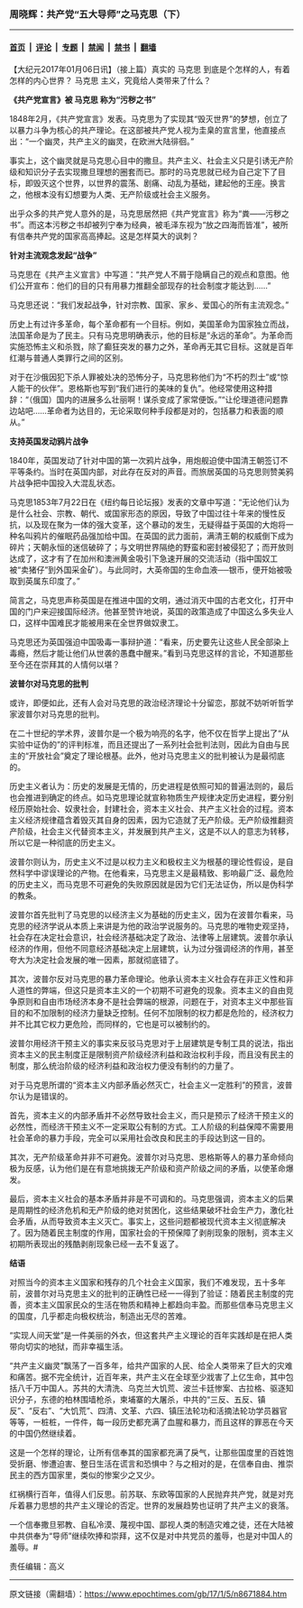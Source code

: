 ### 周晓辉：共产党“五大导师”之马克思（下）

---

#### [首页](../../../..?n8671884) &nbsp;|&nbsp; [评论](../../../../../epoch-comment?n8671884) &nbsp;|&nbsp; [专题](../../../../../epoch-special?n8671884) &nbsp;|&nbsp; [禁闻](../../../../../epoch-news?n8671884) &nbsp;|&nbsp; [禁书](../../../../../books?n8671884) &nbsp;|&nbsp; [翻墙](https://github.com/gfw-breaker/nogfw/blob/master/README.md?n8671884)


<div class="post_content" id="artbody" itemprop="articleBody">
 <!-- article content begin -->
 <p>
 </p>
 <p>
  【大纪元2017年01月06日讯】（接上篇）真实的
  <ok href="https://www.epochtimes.com/gb/tag/%e9%a6%ac%e5%85%8b%e6%80%9d.html">
   马克思
  </ok>
  到底是个怎样的人，有着怎样的内心世界？
  <ok href="https://www.epochtimes.com/gb/tag/%E9%A9%AC%E5%85%8B%E6%80%9D.html">
   马克思
  </ok>
  主义，究竟给人类带来了什么？
 </p>
 <p>
  <strong>
   《共产党宣言》被
   <ok href="https://www.epochtimes.com/gb/tag/%E9%A9%AC%E5%85%8B%E6%80%9D.html">
    马克思
   </ok>
   称为“污秽之书”
  </strong>
 </p>
 <p>
  1848年2月，《共产党宣言》发表。马克思为了实现其“毁灭世界”的梦想，创立了以暴力斗争为核心的共产理论。在这部被共产党人视为圭臬的宣言里，他直接点出：“一个幽灵，共产主义的幽灵，在欧洲大陆徘徊。”
 </p>
 <p>
  事实上，这个幽灵就是马克思心目中的撒旦。共产主义、社会主义只是引诱无产阶级和知识分子去实现撒旦理想的圈套而已。那时的马克思就已经为自己定下了目标，即毁灭这个世界，以世界的震荡、剧痛、动乱为基础，建起他的王座。换言之，他根本没有幻想要为人类、无产阶级或社会主义服务。
 </p>
 <p>
  出乎众多的共产党人意外的是，马克思居然把《共产党宣言》称为“粪——污秽之书”。而这本污秽之书却被列宁奉为经典，被毛泽东视为“放之四海而皆准”，被所有信奉共产党的国家高高捧起。这是怎样莫大的讽刺？
 </p>
 <p>
  <strong>
   针对主流观念发起“战争”
  </strong>
 </p>
 <p>
  马克思在《共产主义宣言》中写道：“共产党人不屑于隐瞒自己的观点和意图。他们公开宣布：他们的目的只有用暴力推翻全部现存的社会制度才能达到……”
 </p>
 <p>
  马克思还说：“我们发起战争，针对宗教、国家、家乡、爱国心的所有主流观念。”
 </p>
 <p>
  历史上有过许多革命，每个革命都有一个目标。例如，美国革命为国家独立而战，法国革命是为了民主。只有马克思明确表示，他的目标是“永远的革命”。为革命而实施恐怖主义和杀戮，除了癫狂突发的暴力之外，革命再无其它目标。这就是百年红潮与普通人类罪行之间的区别。
 </p>
 <p>
  对于在沙俄因犯下杀人罪被处决的恐怖分子，马克思称他们为“不朽的烈士”或“惊人能干的伙伴”。恩格斯也写到“我们进行的美味的复仇”。他经常使用这种措辞：“（俄国）国内的进展多么壮丽啊！谋杀变成了家常便饭。”“让伦理道德问题靠边站吧……革命者为达目的，无论采取何种手段都是对的，包括暴力和表面的顺从。”
 </p>
 <p>
  <strong>
   支持英国发动鸦片战争
  </strong>
 </p>
 <p>
  1840年，英国发动了针对中国的第一次鸦片战争，用炮舰迫使中国清王朝签订不平等条约。当时在英国内部，对此存在反对的声音。而旅居英国的马克思则赞美鸦片战争把中国投入大混乱状态。
 </p>
 <p>
  马克思1853年7月22日在《纽约每日论坛报》发表的文章中写道：“无论他们认为是什么社会、宗教、朝代、或国家形态的原因，导致了中国过往十年来的慢性反抗，以及现在聚为一体的强大变革，这个暴动的发生，无疑得益于英国的大炮将一种名叫鸦片的催眠药品强加给中国。在英国的武力面前，满清王朝的权威倒下成为碎片；天朝永恒的迷信破碎了；与文明世界隔绝的野蛮和密封被侵犯了；而开放则达成了，这才有了在加州和澳洲黄金吸引下急速开展的交流活动（指中国奴工被“卖猪仔”到外国采金矿）。与此同时，大英帝国的生命血液──银币，便开始被吸取到英属东印度了。”
 </p>
 <p>
  简言之，马克思声称英国是在推进中国的文明，通过消灭中国的古老文化，打开中国的门户来迎接国际经济。他甚至赞许地说，英国的政策造成了中国这么多失业人口，这样中国难民才能被用来在全世界做奴隶工。
 </p>
 <p>
  马克思还为英国强迫中国吸毒一事辩护道：“看来，历史要先让这些人民全部染上毒瘾，然后才能让他们从世袭的愚蠢中醒来。”看到马克思这样的言论，不知道那些至今还在崇拜其的人情何以堪？
 </p>
 <p>
  <strong>
   波普尔对马克思的批判
  </strong>
 </p>
 <p>
  或许，即便如此，还有人会对马克思的政治经济理论十分留恋，那就不妨听听哲学家波普尔对马克思的批判。
 </p>
 <p>
  在二十世纪的学术界，波普尔是一个极为响亮的名字，他不仅在哲学上提出了“从实验中证伪的”的评判标准，而且还提出了一系列社会批判法则，因此为自由与民主的“开放社会”奠定了理论根基。此外，他对马克思主义的批判被认为是最彻底的。
 </p>
 <p>
  历史主义者认为：历史的发展是无情的，历史进程是依照可知的普遍法则的，最后也会推进到确定的终点。如马克思理论就宣称物质生产规律决定历史进程，要分别经历原始社会、奴隶社会，封建社会，资本主义社会、共产主义社会的过程。资本主义经济规律蕴含着毁灭其自身的因素，因为它造就了无产阶级。无产阶级推翻资产阶级，社会主义代替资本主义，并发展到共产主义，这是不以人的意志为转移，所以它是一种彻底的历史主义。
 </p>
 <p>
  波普尔则认为，历史主义不过是以权力主义和极权主义为根基的理论性假设，是自然科学中谬误理论的产物。在他看来，马克思主义是最精致、影响最广泛、最危险的历史主义，而马克思不可避免的失败原因就是因为它们无法证伪，所以是伪科学的教条。
 </p>
 <p>
  波普尔首先批判了马克思的以经济主义为基础的历史主义，因为在波普尔看来，马克思的经济学说从本质上来讲是为他的政治学说服务的。马克思的唯物史观坚持，社会存在决定社会意识，社会经济基础决定了政治、法律等上层建筑。波普尔承认经济的作用，但他不同意经济基础决定上层建筑，认为过分强调经济的作用，甚至夸大为决定社会发展的唯一因素，那就彻底错了。
 </p>
 <p>
  其次，波普尔反对马克思的暴力革命理论。他承认资本主义社会存在非正义性和非人道性的弊端，但这只是资本主义的一个初期不可避免的现象。资本主义的自由竞争原则和自由市场经济本身不是社会弊端的根源，问题在于，对资本主义中那些盲目的和不加限制的经济力量缺乏控制。任何不加限制的权力都是危险的，经济权力并不比其它权力更危险，而同样的，它也是可以被制约的。
 </p>
 <p>
  波普尔用经济干预主义的事实来反驳马克思对于上层建筑是专制工具的说法，指出资本主义的民主制度正是限制资产阶级经济利益和政治权利手段，而且没有民主的制度，那么统治阶级的经济利益和政治权力便没有制约的力量了。
 </p>
 <p>
  对于马克思所谓的“资本主义内部矛盾必然灭亡，社会主义一定胜利”的预言，波普尔认为是错误的。
 </p>
 <p>
  首先，资本主义的内部矛盾并不必然导致社会主义，而只是预示了经济干预主义的必然性，而经济干预主义不一定采取公有制的方式。工人阶级的利益保障不需要用社会革命的暴力手段，完全可以采用社会改良和民主的手段达到这一目的。
 </p>
 <p>
  其次，无产阶级革命并非不可避免。波普尔对马克思、恩格斯等人的暴力革命倾向极为反感，认为他们是在有意地挑拨无产阶级和资产阶级之间的矛盾，以使革命爆发。
 </p>
 <p>
  最后，资本主义社会的基本矛盾并非是不可调和的。马克思强调，资本主义的后果是周期性的经济危机和无产阶级的绝对贫困化，这些结果破坏社会生产力，激化社会矛盾，从而导致资本主义灭亡。事实上，这些问题都被现代资本主义彻底解决了。因为随着民主制度的作用，国家社会的干预保障了剥削现象的限制，资本主义初期所表现出的残酷剥削现象已经一去不复返了。
 </p>
 <p>
  <strong>
   结语
  </strong>
 </p>
 <p>
  对照当今的资本主义国家和残存的几个社会主义国家，我们不难发现，五十多年前，波普尔对马克思主义的批判的正确性已经一一得到了验证：随着民主制度的完善，资本主义国家民众的生活在物质和精神上都趋向丰盈。而那些信奉马克思主义的国度，几乎都走向极权统治，制造出无尽的苦难。
 </p>
 <p>
  “实现人间天堂”是一件美丽的外衣，但这套共产主义理论的百年实践却是在把人类带向切实的地狱，而非幸福生活。
 </p>
 <p>
  “共产主义幽灵”飘荡了一百多年，给共产国家的人民、给全人类带来了巨大的灾难和痛苦。据不完全统计，近百年来，共产主义在全球至少戕害了上亿生命，其中包括八千万中国人。苏共的大清洗、乌克兰大饥荒、波兰卡廷惨案、古拉格、驱逐知识分子，东德的柏林围墙枪杀，柬埔寨的大屠杀，中共的“三反、五反、镇反”、“反右”、“大饥荒”、四清、文革、六四、镇压法轮功和活摘法轮功学员器官等等，一桩桩，一件件，每一段历史都充满了血腥和暴力，而且这样的罪恶在今天的中国仍然继续着。
 </p>
 <p>
  这是一个怎样的理论，让所有信奉其的国家都充满了戾气，让那些国度里的百姓饱受折磨、惨遭迫害、整日生活在谎言和恐惧中？与之相对的是，在信奉自由、推崇民主的西方国家里，类似的惨案少之又少。
 </p>
 <p>
  红祸横行百年，值得人们反思。前苏联、东欧等国家的人民抛弃共产党，就是对充斥着暴力思想的共产主义理论的否定。世界的发展趋势也证明了共产主义的衰落。
 </p>
 <p>
  一个信奉撒旦邪教、自私冷漠、蔑视中国、鄙视人类的制造灾难之徒，还在大陆被中共供奉为“导师”继续吹捧和崇拜，这不仅是对中共党员的羞辱，也是对中国人的羞辱。#
 </p>
 <p>
  责任编辑：高义
 </p>
 <!-- article content end -->
 <div id="below_article_ad">
 </div>
</div>


---

原文链接（需翻墙）：https://www.epochtimes.com/gb/17/1/5/n8671884.htm